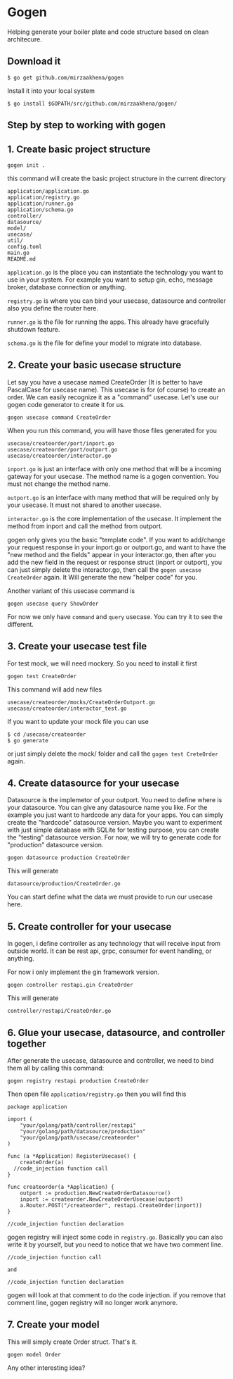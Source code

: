 # Gogen

Helping generate your boiler plate and code structure based on clean architecure.

## Download it
```
$ go get github.com/mirzaakhena/gogen
```
Install it into your local system
```
$ go install $GOPATH/src/github.com/mirzaakhena/gogen/
```

## Step by step to working with gogen

## 1. Create basic project structure
```
gogen init .
```
this command will create the basic project structure in the current directory
```
application/application.go
application/registry.go
application/runner.go
application/schema.go
controller/
datasource/
model/
usecase/
util/
config.toml
main.go
README.md
```

`application.go` is the place you can instantiate the technology you want to use in your system. For example you want to setup gin, echo, message broker, database connection or anything.

`registry.go` is where you can bind your usecase, datasource and controller also you define the router here.

`runner.go` is the file for running the apps. This already have gracefully shutdown feature.


`schema.go` is the file for define your model to migrate into database.


## 2. Create your basic usecase structure

Let say you have a usecase named CreateOrder (It is better to have PascalCase for usecase name). This usecase is for (of course) to create an order. We can easily recognize it as a "command" usecase. Let's use our gogen code generator to create it for us.
```
gogen usecase command CreateOrder
```

When you run this command, you will have those files generated for you

```
usecase/createorder/port/inport.go
usecase/createorder/port/outport.go
usecase/createorder/interactor.go
```

`inport.go` is just an interface with only one method that will be a incoming gateway for your usecase. The method name is a gogen convention. You must not change the method name.

`outport.go` is an interface with many method that will be required only by your usecase. It must not shared to another usecase.

`interactor.go` is the core implementation of the usecase. It implement the method from inport and call the method from outport.

gogen only gives you the basic "template code". If you want to add/change your request response in your inport.go or outport.go, and want to have the "new method and the fields" appear in your interactor.go, then after you add the new field in the request or response struct (inport or outport), you can just simply delete the interactor.go, then call the `gogen usecase CreateOrder` again. It Will generate the new "helper code" for you.

Another variant of this usecase command is
```
gogen usecase query ShowOrder
```

For now we only have `command` and `query` usecase. You can try it to see the different.

## 3. Create your usecase test file

For test mock, we will need mockery. So you need to install it first
```
gogen test CreateOrder
```
This command will add new files
```
usecase/createorder/mocks/CreateOrderOutport.go
usecase/createorder/interactor_test.go
```

If you want to update your mock file you can use
```
$ cd /usecase/createorder
$ go generate
```

or just simply delete the mock/ folder and call the `gogen test CreteOrder` again.

## 4. Create datasource for your usecase

Datasource is the implemetor of your outport. You need to define where is your datasource. You can give any datasource name you like.
For the example you just want to hardcode any data for your apps. You can simply create the "hardcode" datasource version. Maybe you want to experiment with just simple database with SQLite for testing purpose, you can create the "testing" datasource version. For now, we will try to generate code for "production" datasource version.

```
gogen datasource production CreateOrder
```
This will generate
```
datasource/production/CreateOrder.go
```
You can start define what the data we must provide to run our usecase here.

## 5. Create controller for your usecase

In gogen, i define controller as any technology that will receive input from outside world. It can be rest api, grpc, consumer for event handling, or anything.

For now i only implement the gin framework version.

```
gogen controller restapi.gin CreateOrder
```
This will generate

```
controller/restapi/CreateOrder.go
```

## 6. Glue your usecase, datasource, and controller together

After generate the usecase, datasource and controller, we need to bind them all by calling this command:
```
gogen registry restapi production CreateOrder
```
Then open file `application/registry.go` then you will find this

```
package application

import (
	"your/golang/path/controller/restapi"
	"your/golang/path/datasource/production"
	"your/golang/path/usecase/createorder"
)

func (a *Application) RegisterUsecase() {
	createOrder(a)
  //code_injection function call
}

func createorder(a *Application) {
	outport := production.NewCreateOrderDatasource()
	inport := createorder.NewCreateOrderUsecase(outport)
	a.Router.POST("/createorder", restapi.CreateOrder(inport))
}

//code_injection function declaration
```
gogen registry will inject some code in `registry.go`. Basically you can also write it by yourself, 
but you need to notice that we have two comment line. 
```
//code_injection function call

and

//code_injection function declaration
```
gogen will look at that comment to do the code injection.
if you remove that comment line, gogen registry will no longer work anymore.

## 7. Create your model
This will simply create Order struct. That's it.
```
gogen model Order
```


Any other interesting idea?